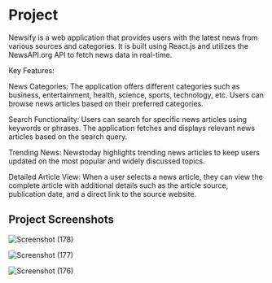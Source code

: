 # Project
Newsify is a web application that provides users with the latest news from various sources and categories. It is built using React.js and utilizes the NewsAPI.org API to fetch news data in real-time.

Key Features:

News Categories: The application offers different categories such as business, entertainment, health, science, sports, technology, etc. Users can browse news articles based on their preferred categories.

Search Functionality: Users can search for specific news articles using keywords or phrases. The application fetches and displays relevant news articles based on the search query.

Trending News: Newstoday highlights trending news articles to keep users updated on the most popular and widely discussed topics.

Detailed Article View: When a user selects a news article, they can view the complete article with additional details such as the article source, publication date, and a direct link to the source website.

## Project Screenshots


![Screenshot (178)](https://github.com/pearlscorpio/Newsify/assets/119875281/6a951c27-fde5-413e-940f-843be0cb2bf1)

![Screenshot (177)](https://github.com/pearlscorpio/Newsify/assets/119875281/3221c09c-f9c6-410d-b211-cfd88f5e908e)

![Screenshot (176)](https://github.com/pearlscorpio/Newsify/assets/119875281/219c216d-fa1c-48cc-afc7-9e681b5cab56)
